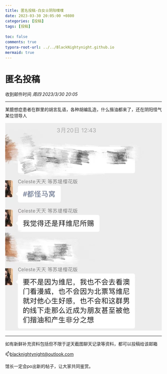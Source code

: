 ```yaml
---
title: 匿名投稿-白女士阴阳噗噗
date: 2023-03-30 20:05:00 +0800
categories: [投稿]
tags: [投稿]

toc: false
comments: true
typora-root-url: ../../BlackNightynight.github.io
mermaid: true
---
```


# 匿名投稿

收到邮件时间 *周四 2023/3/30 20:05*

------

某臆想症患者在群里的胡言乱语，各种胡编乱造，什么揩油都来了，还在阴阳怪气某位领导人

![image-20230330202853520](/assets/blog_res/2023-03-26-contribution_1.assets/image-20230330202853520.png)

------

如有新鲜补充资料包括但不限于逆天截图聊天记录等资料，都可以投稿给该邮箱

📫blacknightynight@outlook.com 

馆长一定会po出新的帖子，让大家共同鉴赏。